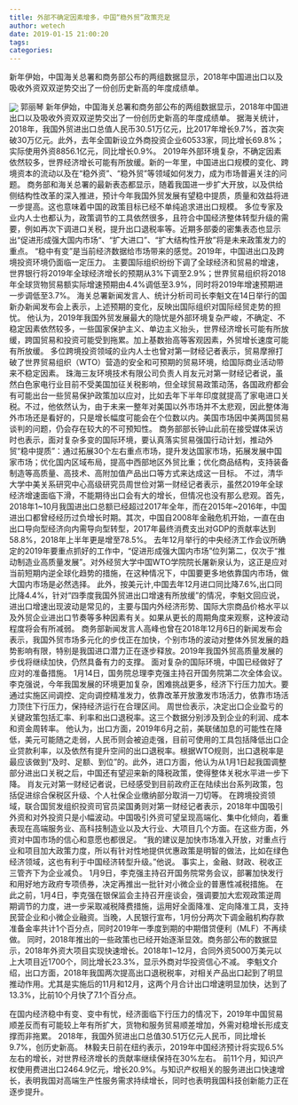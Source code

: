 ```yaml
---
title: 外部不确定因素增多，中国“稳外贸”政策充足
author: wetech
date: 2019-01-15 21:00:20
tags: 
categories: 
---
```

新年伊始，中国海关总署和商务部公布的两组数据显示，2018年中国进出口以及吸收外资双双逆势交出了一份创历史新高的年度成绩单。
<!-- more -->
<img align="center" border="0" src="https://imgcdn.yicai.com/uppics/images/2019/01/10e8246bd18ea5d4cc9a0d553b6a58f8.jpg" />
郭丽琴
新年伊始，中国海关总署和商务部公布的两组数据显示，2018年中国进出口以及吸收外资双双逆势交出了一份创历史新高的年度成绩单。
据海关统计，2018年，我国外贸进出口总值人民币30.51万亿元，比2017年增长9.7%，首次突破30万亿元。此外，去年全国新设立外商投资企业60533家，同比增长69.8%；实际使用外资8856.1亿元，同比增长0.9%。
2019年外部环境复杂，不确定因素依然较多，世界经济增长可能有所放缓。新的一年里，中国进出口规模的变化、跨境资本的流动以及在“稳外资”、“稳外贸”等领域如何发力，成为市场普遍关注的问题。
商务部和海关总署的最新表态都显示，随着我国进一步扩大开放，以及供给侧结构性改革的深入推进，预计今年我国外贸发展有望稳中提质，质量和效益将进一步提高。这也意味着中国的政策目标已经不单纯追求进出口规模。
多位专家及业内人士也都认为，政策调节的工具依然很多，且符合中国经济整体转型升级的需要，例如再次下调进口关税，提升出口退税率等。近期多部委的密集表态也显示出“促进形成强大国内市场“、“扩大进口”、“扩大结构性开放”将是未来政策发力的重点。
“稳中有变”是当前经济数据给市场带来的感觉。2019年，中国进出口及跨境投资环境仍面临一定压力。
主要国际组织纷纷下调了全球经济和贸易的增速，世界银行将2019年全球经济增长的预期从3%下调至2.9%；世界贸易组织将2018年全球货物贸易额实际增速预期由4.4%调低至3.9%，同时将2019年增速预期进一步调低至3.7%。
海关总署新闻发言人、统计分析司司长李魁文在14日举行的国新办新闻发布会上表示，上述预期的变化，反映出国际组织对国际经贸走势的担忧。
他认为，2019年我国外贸发展最大的隐忧是外部环境复杂严峻，不确定、不稳定因素依然较多，一些国家保护主义、单边主义抬头，世界经济增长可能有所放缓，跨国贸易和投资可能受到拖累。加上基数抬高等客观因素，外贸增长速度可能有所放缓。
多位跨境投资领域的业内人士也曾对第一财经记者表示，贸易摩擦打破了世界贸易组织（WTO）营造的安全和可预期的贸易环境，给国际商业活动带来不稳定因素。
珠海三友环境技术有限公司负责人肖友元对第一财经记者说，虽然白色家电行业目前不受美国加征关税影响，但全球贸易政策动荡，各国政府都会有可能出台一些贸易保护政策加以应对，比如去年下半年印度就提高了家电进口关税。不过，他依然认为，由于未来一整年对美国以外市场并不太悲观，因此整体海外市场还是看好的，只是增长幅度可能会在个位数以内。美国市场因中美两国贸易谈判的问题，仍会存在较大的不可预知性。
商务部部长钟山此前在接受媒体采访时也表示，面对复杂多变的国际环境，要认真落实贸易强国行动计划，推动外贸“稳中提质”：通过拓展30个左右重点市场，提升发达国家市场，拓展发展中国家市场；优化国内区域布局，提高中西部地区外贸比重；优化商品结构，支持装备制造等高质量、高技术、高附加值产品出口等方式来达成这一目标。
不过，清华大学中美关系研究中心高级研究员周世俭对第一财经记者表示，虽然2019年全球经济增速面临下滑，不能期待出口会有大的增长，但情况也没有那么悲观。首先，2018年1~10月我国进出口总额已经超过2017年全年，而在2015年~2016年，中国进出口都曾经经历过负增长时期。其次，中国自2008年金融危机开始，一直在由出口导向型经济向内需导向型转型，2017年最终消费支出对GDP的贡献率达到58.8%，2018年上半年更是增至78.5%。
去年12月举行的中央经济工作会议所确定的2019年要重点抓好的工作中，“促进形成强大国内市场”位列第二，仅次于“推动制造业高质量发展”。对外经贸大学中国WTO学院院长屠新泉认为，这正是应对当前短期内逆全球化趋势的措施，在这种情况下，中国要更多地依靠国内市场，做大国内市场是必然选择。
此外，按美元计,中国去年12月进口同比降7.6%,出口同比降4.4%，针对“四季度我国外贸进出口增速有所放缓”的情况，李魁文回应说，进出口增速出现波动是常见的，主要与国内外经济形势、国际大宗商品价格水平以及外贸企业进出口节奏等多种因素有关。如果从更长的周期角度来观察，这种波动程度将会有所减弱。
商务部新闻发言人高峰也曾在2018年12月6日的新闻发布会表示，我国外贸市场多元化的步伐正在加快，个别市场的波动对整体外贸发展的趋势影响有限，特别是我国进口潜力正在逐步释放。2019年我国外贸高质量发展的步伐将继续加快，仍然具备有力的支撑。
面对复杂的国际环境，中国已经做好了应对的准备措施。
1月14日，国务院总理李克强主持召开国务院第二次全体会议。李克强说，今年我国发展的环境更加复杂，困难挑战更多，经济下行压力加大。要通过实施区间调控、定向调控精准发力，依靠改革开放激发市场活力，依靠市场活力顶住下行压力，保持经济运行在合理区间。
周世俭表示，决定出口企业盈亏的关键政策包括汇率、利率和出口退税率。这三个数据分别涉及到企业的利润、成本和资金周转率。
他认为，出口方面，2019年6月之前，美联储加息的可能性在降低，美元可能随之走弱，人民币则会被迫走强，目前可使用的工具包括降低出口企业贷款利率，以及依然有提升空间的出口退税率。根据WTO规则，出口退税率是最应该做到“及时、足额、到位”的。此外，进口方面，他认为从1月1日起我国调整部分进出口关税之后，中国还有望迎来新的降税政策，使得整体关税水平进一步下降。
肖友元对第一财经记者说，已经感受到目前政府正在陆续出台系列政策，包括促进综合保税区升级、个人社保企业缴纳部分取消一刀切等。
在跨境投资领域，联合国贸发组织投资司官员梁国勇则对第一财经记者表示，2018年中国吸引外资和对外投资只是小幅波动。中国吸引外资可望呈现高端化、集中化倾向，着重表现在高端服务业、高科技制造业以及大行业、大项目几个方面。在这些方面，外资对中国市场的信心和意愿也都很足。
“我的建议是加快市场准入开放，对重点行业和项目加大政策力度，所以有针对性地提供优惠政策是明智的做法，比如在绿色经济领域，这也有利于中国经济转型升级。”他说。
事实上，金融、财政、税收正三管齐下为企业减负。
1月9日，李克强主持召开国务院常务会议，部署加快发行和用好地方政府专项债券，决定再推出一批针对小微企业的普惠性减税措施。
在此之前，1月4日，李克强在银保监会主持召开座谈会，强调要加大宏观政策逆周期调节的力度，进一步采取减税降费措施，运用好全面降准、定向降准工具，支持民营企业和小微企业融资。当晚，人民银行宣布，1月份分两次下调金融机构存款准备金率共计1个百分点，同时2019年一季度到期的中期借贷便利（MLF）不再续做。
同时，2018年推出的一些政策也已经开始逐渐显效。商务部公布的数据显示，2018年外资大项目实现快速增长。2018年1~12月，合同外资5000万美元以上大项目近1700个，同比增长23.3%，显示外商对华投资信心不减。
李魁文介绍，出口方面，2018年我国两次提高出口退税税率，对相关产品出口起到了明显推动作用。尤其是实施后的11月和12月，这两个月合计出口增速明显加快，达到了13.3%，比前10个月快了7.1个百分点。
 
 
在国内经济稳中有变、变中有忧，经济面临下行压力的情况下，2019年中国贸易顺差反而有可能较上年有所扩大，货物和服务贸易顺差增加，外需对稳增长形成支撑而非拖累。
2018年，我国外贸进出口总值30.51万亿元人民币，同比增长9.7%，创历史新高。
林毅夫日前在纽约表示，2019年中国经济预计将实现6.5%左右的增长，对世界经济增长的贡献率继续保持在30%左右。
前11个月，知识产权使用费进出口2464.9亿元，增长20.9%。与知识产权相关的服务进出口快速增长，表明我国对高端生产性服务需求持续增长，同时也表明我国科技创新能力正在逐步提升。
